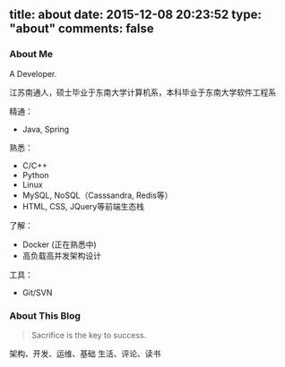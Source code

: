 title: about
date: 2015-12-08 20:23:52
type: "about"
comments: false
---

### About Me
A Developer.

江苏南通人，硕士毕业于东南大学计算机系，本科毕业于东南大学软件工程系

精通：
- Java, Spring

熟悉：
- C/C++
- Python
- Linux
- MySQL, NoSQL（Casssandra, Redis等）
- HTML, CSS, JQuery等前端生态栈

了解：
- Docker (正在熟悉中)
- 高负载高并发架构设计

工具：
- Git/SVN




### About This Blog

>Sacrifice is the key to success.

架构、开发、运维、基础
生活、评论、读书

